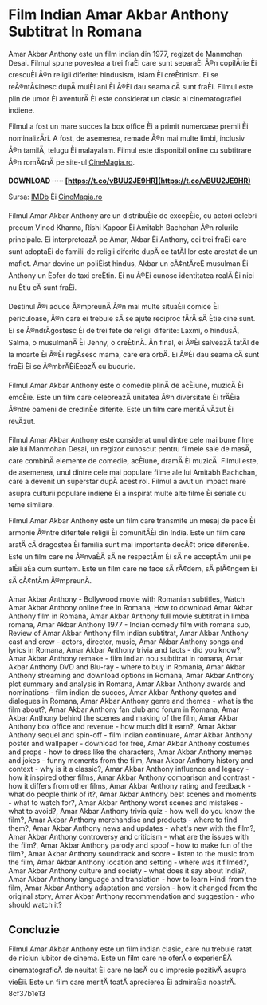 
 
# Film Indian Amar Akbar Anthony Subtitrat In Romana
 
Amar Akbar Anthony este un film indian din 1977, regizat de Manmohan Desai. Filmul spune povestea a trei fraÈi care sunt separaÈi Ã®n copilÄrie Èi crescuÈi Ã®n religii diferite: hindusism, islam Èi creÈtinism. Ei se reÃ®ntÃ¢lnesc dupÄ mulÈi ani Èi Ã®Èi dau seama cÄ sunt fraÈi. Filmul este plin de umor Èi aventurÄ Èi este considerat un clasic al cinematografiei indiene.
 
Filmul a fost un mare succes la box office Èi a primit numeroase premii Èi nominalizÄri. A fost, de asemenea, remade Ã®n mai multe limbi, inclusiv Ã®n tamilÄ, telugu Èi malayalam. Filmul este disponibil online cu subtitrare Ã®n romÃ¢nÄ pe site-ul [CineMagia.ro](https://www.cinemagia.ro/filme/amar-akbar-anthony-21925/).
 
**DOWNLOAD ····· [https://t.co/vBUU2JE9HR](https://t.co/vBUU2JE9HR)**


 
Sursa: [IMDb](https://www.imdb.com/title/tt0075669/plotsummary/) Èi [CineMagia.ro](https://www.cinemagia.ro/filme/amar-akbar-anthony-21925/)

Filmul Amar Akbar Anthony are un distribuÈie de excepÈie, cu actori celebri precum Vinod Khanna, Rishi Kapoor Èi Amitabh Bachchan Ã®n rolurile principale. Ei interpreteazÄ pe Amar, Akbar Èi Anthony, cei trei fraÈi care sunt adoptaÈi de familii de religii diferite dupÄ ce tatÄl lor este arestat de un mafiot. Amar devine un poliÈist hindus, Akbar un cÃ¢ntÄreÈ musulman Èi Anthony un Èofer de taxi creÈtin. Ei nu Ã®Èi cunosc identitatea realÄ Èi nici nu Ètiu cÄ sunt fraÈi.
 
Destinul Ã®i aduce Ã®mpreunÄ Ã®n mai multe situaÈii comice Èi periculoase, Ã®n care ei trebuie sÄ se ajute reciproc fÄrÄ sÄ Ètie cine sunt. Ei se Ã®ndrÄgostesc Èi de trei fete de religii diferite: Laxmi, o hindusÄ, Salma, o musulmanÄ Èi Jenny, o creÈtinÄ. Ãn final, ei Ã®Èi salveazÄ tatÄl de la moarte Èi Ã®Èi regÄsesc mama, care era orbÄ. Ei Ã®Èi dau seama cÄ sunt fraÈi Èi se Ã®mbrÄÈiÈeazÄ cu bucurie.
 
Filmul Amar Akbar Anthony este o comedie plinÄ de acÈiune, muzicÄ Èi emoÈie. Este un film care celebreazÄ unitatea Ã®n diversitate Èi frÄÈia Ã®ntre oameni de credinÈe diferite. Este un film care meritÄ vÄzut Èi revÄzut.

Filmul Amar Akbar Anthony este considerat unul dintre cele mai bune filme ale lui Manmohan Desai, un regizor cunoscut pentru filmele sale de masÄ, care combinÄ elemente de comedie, acÈiune, dramÄ Èi muzicÄ. Filmul este, de asemenea, unul dintre cele mai populare filme ale lui Amitabh Bachchan, care a devenit un superstar dupÄ acest rol. Filmul a avut un impact mare asupra culturii populare indiene Èi a inspirat multe alte filme Èi seriale cu teme similare.
 
Filmul Amar Akbar Anthony este un film care transmite un mesaj de pace Èi armonie Ã®ntre diferitele religii Èi comunitÄÈi din India. Este un film care aratÄ cÄ dragostea Èi familia sunt mai importante decÃ¢t orice diferenÈe. Este un film care ne Ã®nvaÈÄ sÄ ne respectÄm Èi sÄ ne acceptÄm unii pe alÈii aÈa cum suntem. Este un film care ne face sÄ rÃ¢dem, sÄ plÃ¢ngem Èi sÄ cÃ¢ntÄm Ã®mpreunÄ.
 
Amar Akbar Anthony - Bollywood movie with Romanian subtitles,  Watch Amar Akbar Anthony online free in Romana,  How to download Amar Akbar Anthony film in Romana,  Amar Akbar Anthony full movie subtitrat in limba romana,  Amar Akbar Anthony 1977 - Indian comedy film with romana sub,  Review of Amar Akbar Anthony film indian subtitrat,  Amar Akbar Anthony cast and crew - actors, director, music,  Amar Akbar Anthony songs and lyrics in Romana,  Amar Akbar Anthony trivia and facts - did you know?,  Amar Akbar Anthony remake - film indian nou subtitrat in romana,  Amar Akbar Anthony DVD and Blu-ray - where to buy in Romania,  Amar Akbar Anthony streaming and download options in Romana,  Amar Akbar Anthony plot summary and analysis in Romana,  Amar Akbar Anthony awards and nominations - film indian de succes,  Amar Akbar Anthony quotes and dialogues in Romana,  Amar Akbar Anthony genre and themes - what is the film about?,  Amar Akbar Anthony fan club and forum in Romana,  Amar Akbar Anthony behind the scenes and making of the film,  Amar Akbar Anthony box office and revenue - how much did it earn?,  Amar Akbar Anthony sequel and spin-off - film indian continuare,  Amar Akbar Anthony poster and wallpaper - download for free,  Amar Akbar Anthony costumes and props - how to dress like the characters,  Amar Akbar Anthony memes and jokes - funny moments from the film,  Amar Akbar Anthony history and context - why is it a classic?,  Amar Akbar Anthony influence and legacy - how it inspired other films,  Amar Akbar Anthony comparison and contrast - how it differs from other films,  Amar Akbar Anthony rating and feedback - what do people think of it?,  Amar Akbar Anthony best scenes and moments - what to watch for?,  Amar Akbar Anthony worst scenes and mistakes - what to avoid?,  Amar Akbar Anthony trivia quiz - how well do you know the film?,  Amar Akbar Anthony merchandise and products - where to find them?,  Amar Akbar Anthony news and updates - what's new with the film?,  Amar Akbar Anthony controversy and criticism - what are the issues with the film?,  Amar Akbar Anthony parody and spoof - how to make fun of the film?,  Amar Akbar Anthony soundtrack and score - listen to the music from the film,  Amar Akbar Anthony location and setting - where was it filmed?,  Amar Akbar Anthony culture and society - what does it say about India?,  Amar Akbar Anthony language and translation - how to learn Hindi from the film,  Amar Akbar Anthony adaptation and version - how it changed from the original story,  Amar Akbar Anthony recommendation and suggestion - who should watch it?
 
## Concluzie
 
Filmul Amar Akbar Anthony este un film indian clasic, care nu trebuie ratat de niciun iubitor de cinema. Este un film care ne oferÄ o experienÈÄ cinematograficÄ de neuitat Èi care ne lasÄ cu o impresie pozitivÄ asupra vieÈii. Este un film care meritÄ toatÄ aprecierea Èi admiraÈia noastrÄ.
 8cf37b1e13
 
